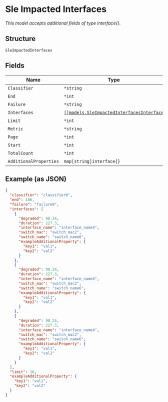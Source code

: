 
# Sle Impacted Interfaces

*This model accepts additional fields of type interface{}.*

## Structure

`SleImpactedInterfaces`

## Fields

| Name | Type | Tags | Description |
|  --- | --- | --- | --- |
| `Classifier` | `*string` | Optional | - |
| `End` | `*int` | Optional | - |
| `Failure` | `*string` | Optional | - |
| `Interfaces` | [`[]models.SleImpactedInterfacesInterface`](../../doc/models/sle-impacted-interfaces-interface.md) | Optional | - |
| `Limit` | `*int` | Optional | - |
| `Metric` | `*string` | Optional | - |
| `Page` | `*int` | Optional | - |
| `Start` | `*int` | Optional | - |
| `TotalCount` | `*int` | Optional | - |
| `AdditionalProperties` | `map[string]interface{}` | Optional | - |

## Example (as JSON)

```json
{
  "classifier": "classifier0",
  "end": 186,
  "failure": "failure8",
  "interfaces": [
    {
      "degraded": 98.24,
      "duration": 227.3,
      "interface_name": "interface_name4",
      "switch_mac": "switch_mac2",
      "switch_name": "switch_name6",
      "exampleAdditionalProperty": {
        "key1": "val1",
        "key2": "val2"
      }
    },
    {
      "degraded": 98.24,
      "duration": 227.3,
      "interface_name": "interface_name4",
      "switch_mac": "switch_mac2",
      "switch_name": "switch_name6",
      "exampleAdditionalProperty": {
        "key1": "val1",
        "key2": "val2"
      }
    },
    {
      "degraded": 98.24,
      "duration": 227.3,
      "interface_name": "interface_name4",
      "switch_mac": "switch_mac2",
      "switch_name": "switch_name6",
      "exampleAdditionalProperty": {
        "key1": "val1",
        "key2": "val2"
      }
    }
  ],
  "limit": 16,
  "exampleAdditionalProperty": {
    "key1": "val1",
    "key2": "val2"
  }
}
```

